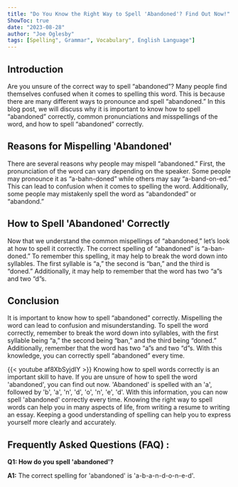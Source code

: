 ```yaml
---
title: "Do You Know the Right Way to Spell 'Abandoned'? Find Out Now!"
ShowToc: true 
date: "2023-08-28"
author: "Joe Oglesby" 
tags: [Spelling", Grammar", Vocabulary", English Language"]
---
```

## Introduction
Are you unsure of the correct way to spell “abandoned”? Many people find themselves confused when it comes to spelling this word. This is because there are many different ways to pronounce and spell “abandoned.” In this blog post, we will discuss why it is important to know how to spell “abandoned” correctly, common pronunciations and misspellings of the word, and how to spell “abandoned” correctly. 

## Reasons for Mispelling 'Abandoned'
There are several reasons why people may mispell “abandoned.” First, the pronunciation of the word can vary depending on the speaker. Some people may pronounce it as “a-bahn-doned” while others may say “a-band-on-ed.” This can lead to confusion when it comes to spelling the word. Additionally, some people may mistakenly spell the word as “abandonded” or “abandond.” 

## How to Spell 'Abandoned' Correctly
Now that we understand the common mispellings of “abandoned,” let’s look at how to spell it correctly. The correct spelling of “abandoned” is “a-ban-doned.” To remember this spelling, it may help to break the word down into syllables. The first syllable is “a,” the second is “ban,” and the third is “doned.” Additionally, it may help to remember that the word has two “a”s and two “d”s. 

## Conclusion
It is important to know how to spell “abandoned” correctly. Mispelling the word can lead to confusion and misunderstanding. To spell the word correctly, remember to break the word down into syllables, with the first syllable being “a,” the second being “ban,” and the third being “doned.” Additionally, remember that the word has two “a”s and two “d”s. With this knowledge, you can correctly spell “abandoned” every time.

{{< youtube af8XbSyjdIY >}} 
Knowing how to spell words correctly is an important skill to have. If you are unsure of how to spell the word 'abandoned', you can find out now. 'Abandoned' is spelled with an 'a', followed by 'b', 'a', 'n', 'd', 'o', 'n', 'e', 'd'. With this information, you can now spell 'abandoned' correctly every time. Knowing the right way to spell words can help you in many aspects of life, from writing a resume to writing an essay. Keeping a good understanding of spelling can help you to express yourself more clearly and accurately.

## Frequently Asked Questions (FAQ) :
**Q1: How do you spell 'abandoned'?**

**A1:** The correct spelling for 'abandoned' is 'a-b-a-n-d-o-n-e-d'.





